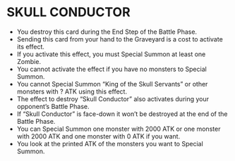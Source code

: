 
# SKULL CONDUCTOR

*   You destroy this card during the End Step of the Battle Phase.
*   Sending this card from your hand to the Graveyard is a cost to activate its effect.
*   If you activate this effect, you must Special Summon at least one Zombie.
*   You cannot activate the effect if you have no monsters to Special Summon.
*   You cannot Special Summon “King of the Skull Servants” or other monsters with ? ATK using this effect.
*   The effect to destroy “Skull Conductor” also activates during your opponent’s Battle Phase.
*   If “Skull Conductor” is face-down it won’t be destroyed at the end of the Battle Phase.
*   You can Special Summon one monster with 2000 ATK or one monster with 2000 ATK and one monster with 0 ATK if you want.
*   You look at the printed ATK of the monsters you want to Special Summon.

  
